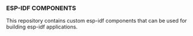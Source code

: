 ### ESP-IDF COMPONENTS

This repository contains custom esp-idf components that can be used for building esp-idf applications.